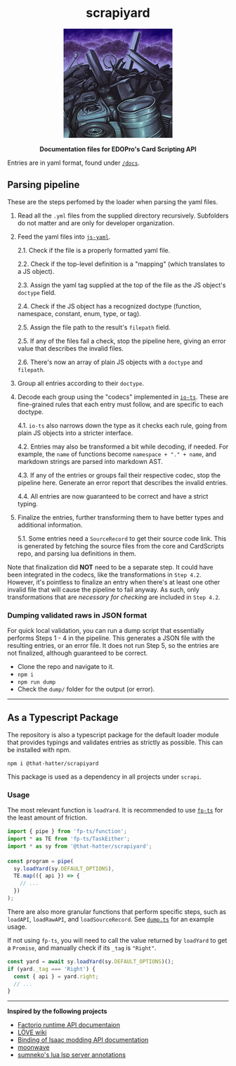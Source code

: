 <h1 align="center">scrapiyard</h1>
<p align="center">
  <img src="/assets/1050684.jpg" />
</p>
<p align="center">
  <strong>Documentation files for EDOPro's Card Scripting API</strong>
</p>

Entries are in yaml format, found under [`/docs`](/docs/).

## Parsing pipeline
These are the steps perfomed by the loader when parsing the yaml files.

1. Read all the `.yml` files from the supplied directory recursively. Subfolders do not matter and are only for developer organization.
   
2. Feed the yaml files into [`js-yaml`](https://github.com/nodeca/js-yaml).

   2.1. Check if the file is a properly formatted yaml file.

   2.2. Check if the top-level definition is a "mapping" (which translates to a JS object).

   2.3. Assign the yaml tag supplied at the top of the file as the JS object's `doctype` field.

   2.4. Check if the JS object has a recognized doctype (function, namespace, constant, enum, type, or tag).

   2.5. Assign the file path to the result's `filepath` field.

   2.5. If any of the files fail a check, stop the pipeline here, giving an error value that describes the invalid files.

   2.6. There's now an array of plain JS objects with a `doctype` and `filepath`.

3. Group all entries according to their `doctype`.

4. Decode each group using the "codecs" implemented in [`io-ts`](https://gcanti.github.io/io-ts/).
   These are fine-grained rules that each entry must follow, and are specific to each doctype.

   4.1. `io-ts` also narrows down the type as it checks each rule, going from plain JS objects into a stricter interface.
   
   4.2. Entries may also be transformed a bit while decoding, if needed.
   For example, the `name` of functions become `namespace + "." + name`,
   and markdown strings are parsed into markdown AST.

   4.3. If any of the entries or groups fail their respective codec, stop the pipeline here.
   Generate an error report that describes the invalid entries.

   4.4. All entries are now guaranteed to be correct and have a strict typing.

6. Finalize the entries, further transforming them to have better types and additional information.
   
   5.1. Some entries need a `SourceRecord` to get their source code link.
   This is generated by fetching the source files from the core and CardScripts repo,
   and parsing lua definitions in them.

Note that finalization did **NOT** need to be a separate step.
It could have been integrated in the codecs, like the transformations in `Step 4.2`.
However, it's pointless to finalize an entry when there's at least one other invalid file that will cause the pipeline to fail anyway.
As such, only transformations that are *necessary for checking* are included in `Step 4.2`.

### Dumping validated raws in JSON format
For quick local validation, you can run a dump script that essentially performs Steps 1 - 4 in the pipeline. 
This generates a JSON file with the resulting entries, or an error file.
It does not run Step 5, so the entries are not finalized, although guaranteed to be correct.

- Clone the repo and navigate to it.
- `npm i`
- `npm run dump`
- Check the `dump/` folder for the output (or error).

***

## As a Typescript Package
The repository is also a typescript package for the default loader module that provides typings and validates entries as strictly as possible.
This can be installed with npm.

```
npm i @that-hatter/scrapiyard
```

This package is used as a dependency in all projects under `scrapi`.

### Usage

The most relevant function is `loadYard`. It is recommended to use [`fp-ts`](https://gcanti.github.io/fp-ts/) for the least amount of friction.

```ts
import { pipe } from 'fp-ts/function';
import * as TE from 'fp-ts/TaskEither';
import * as sy from '@that-hatter/scrapiyard';

const program = pipe(
  sy.loadYard(sy.DEFAULT_OPTIONS),
  TE.map(({ api }) => {
    // ...
  })
);
```

There are also more granular functions that perform specific steps, such as `loadAPI`, `loadRawAPI`, and `loadSourceRecord`.
See [`dump.ts`](/src/dump.ts) for an example usage.

If not using `fp-ts`, you will need to call the value returned by `loadYard` to get a `Promise`, and manually check if its `_tag` is `"Right"`.

```ts
const yard = await sy.loadYard(sy.DEFAULT_OPTIONS)();
if (yard._tag === 'Right') {
  const { api } = yard.right;
  // ...
}
```

***

**Inspired by the following projects**
- [Factorio runtime API documentaion](https://lua-api.factorio.com/latest/index-runtime.html)
- [LÖVE wiki](https://love2d.org/wiki/Main_Page)
- [Binding of Isaac modding API documentation](https://wofsauge.github.io/IsaacDocs/rep/)
- [moonwave](https://github.com/evaera/moonwave)
- [sumneko's lua lsp server annotations](https://github.com/LuaLS/lua-language-server/wiki/Annotations)
